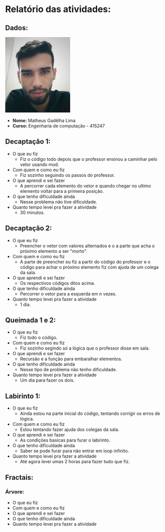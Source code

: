 # Relatório das atividades:

## Dados:
![](perfil.jpg)
- **Nome:** Matheus Gadêlha Lima
- **Curso:** Engenharia de computação - 415247

## Decaptação 1:
- O que eu fiz
    - Fiz o código todo depois que o professor ensinou a caminhar pelo vetor usando mod.
- Com quem e como eu fiz
    - Fiz sozinho seguindo os passos do professor.
- O que aprendi e sei fazer
    - A percorrer cada elemento do vetor e quando chegar no ultimo elemento voltar para a primeira posição.
- O que tenho dificuldade ainda
    - Nesse problema não tive dificuldade.
- Quanto tempo levei pra fazer a atividade
    - 30 minutos.
    

## Decaptação 2:
- O que eu fiz
    - Preencher o vetor com valores alternados e o a parte que acha o próximo elemento a ser "morto".
- Com quem e como eu fiz
    - A parte de preencher eu fiz a partir do código do professor e o código para achar o próximo elemento fiz com ajuda de um colega da sala.
- O que aprendi e sei fazer
    - Os respectivos códigos ditos acima.
- O que tenho dificuldade ainda
    - Percorrer o vetor para a esquerda em n vezes.  
- Quanto tempo levei pra fazer a atividade
    - 1 dia.

## Queimada 1 e 2:
- O que eu fiz
    - Fiz todo o código.
- Com quem e como eu fiz
    - Fiz sozinho segindo só a lógica que o professor disse em sala.
- O que aprendi e sei fazer
    - Recursão e a função para embaralhar elementos.
- O que tenho dificuldade ainda
    - Nesse tipo de problema não tenho dificuldade.
- Quanto tempo levei pra fazer a atividade
    - Um dia para fazer os dois.

## Labirinto 1:
- O que eu fiz
    - Ainda estou na parte inicial do código,  tentando corrigir os erros de lógica.
- Com quem e como eu fiz
    - Estou tentando fazer ajuda dos colegas da sala.
- O que aprendi e sei fazer
    - As condições basicas para furar o labirinto.
- O que tenho dificuldade ainda
    - Saber se pode furar para não entrar em loop infinito.
- Quanto tempo levei pra fazer a atividade
    - Até agora levei umas 2 horas para fazer tudo que fiz.

## Fractais: 
### Árvore:
- O que eu fiz
- Com quem e como eu fiz
- O que aprendi e sei fazer
- O que tenho dificuldade ainda
- Quanto tempo levei pra fazer a atividade
